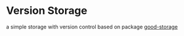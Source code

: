 # Version Storage
a simple storage with version control based on package [good-storage](https://github.com/ustbhuangyi/storage)
